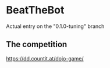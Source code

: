 # BeatTheBot

Actual entry on the "0.1.0-tuning" branch

## The competition

<https://dd.countit.at/dojo-game/>
